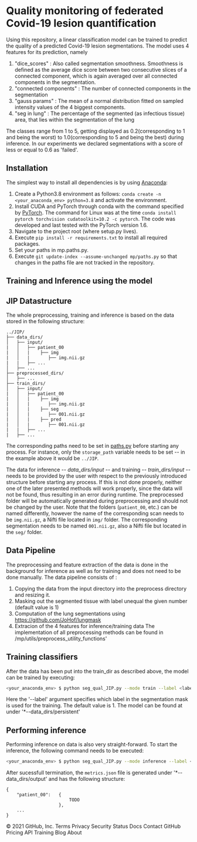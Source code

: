 # Quality monitoring of federated Covid-19 lesion quantification
Using this repository, a linear classification model can be trained to predict the quality of a predicted Covid-19 lesion segmentations. The model uses 4 features for its prediction, namely
1. "dice_scores" : Also called segmentation smoothness. Smoothness is defined as the average dice score between two consecutive slices of a connected component, which is again     averaged over all connected components in the segmentation.
2. "connected components" : The number of connected components in the segmentation
3. "gauss params" : The mean of a normal distribution fitted on sampled intensity values 
    of the 4 biggest components.
4. "seg in lung" : The percentage of the segmented (as infectious tissue) area, that lies 
    within the segmentation of the lung 
    
The classes range from 1 to 5, getting displayed as 0.2(corresponding to 1 and being the worst) to 1.0(corresponding to 5 and being the best) during inference. In our experiments we declared segmentations with a score of less or equal to 0.6 as 'failed'. 

## Installation
The simplest way to install all dependencies is by using [Anaconda](https://conda.io/projects/conda/en/latest/index.html):

1. Create a Python3.8 environment as follows: `conda create -n <your_anaconda_env> python=3.8` and activate the environment.
2. Install CUDA and PyTorch through conda with the command specified by [PyTorch](https://pytorch.org/). The command for Linux was at the time `conda install pytorch torchvision cudatoolkit=10.2 -c pytorch`. The code was developed and last tested with the PyTorch version 1.6.
3. Navigate to the project root (where setup.py lives).
4. Execute `pip install -r requirements.txt` to install all required packages.
5. Set your paths in mp.paths.py.
6. Execute `git update-index --assume-unchanged mp/paths.py` so that changes in the paths file are not tracked in the repository.


## Training and Inference using the model

## JIP Datastructure
The whole preprocessing, training and inference is based on the data stored in the following structure:

    ../JIP/
    ├── data_dirs/
    │   ├── input/
    |   │   ├── patient_00
    |   │   |    ├── img
    |   │   |       ├── img.nii.gz
    |   |   ├── ...
    │   ├── ...
    ├── preprocessed_dirs/
    │   ├── ...
    ├── train_dirs/
    │   ├── input/
    |   │   ├── patient_00
    |   │   |    ├── img
    |   │   |       ├── img.nii.gz
    |   │   |    ├── seg
    |   │   |       ├── 001.nii.gz
    |   │   |    ├── pred 
    |   │   |       ├── 001.nii.gz
    |   |   ├── ...
    |   ├── ...
   

The corresponding paths need to be set in [paths.py](../mp/paths.py) before starting any process. For instance, only the `storage_path` variable needs to be set -- in the example above it would be `../JIP`.

The data for inference *-- data_dirs/input --* and training *-- train_dirs/input --* needs to be provided by the user with respect to the previously introduced structure before starting any process. If this is not done properly, neither one of the later presented methods will work properly, since the data will not be found, thus resulting in an error during runtime. The preprocessed folder will be automatically generated during preprocessing and should not be changed by the user. Note that the folders (`patient_00`, etc.) can be named differently, however the name of the corresponding scan needs to be `img.nii.gz`, a Nifti file located in `img/` folder. The corresponding segmentation needs to be named `001.nii.gz`, also a Nifti file but located in the `seg/` folder.


## Data Pipeline
The preprocessing and feature extraction of the data is done in the background for inference as well as for training and does not need to be done manually. The data pipeline consists of :
1. Copying the data from the input directory into the preprocess directory and resizing it. 
2. Masking out the segmented tissue with label unequal the given number (default value is 1) 
3. Computation of the lung segmentations using https://github.com/JoHof/lungmask
4. Extracion of the 4 features for inference/training data
The implementation of all preprocessing methods can be found in /mp/utils/preprocess_utility_functions' 

## Training classifiers
After the data has been put into the train_dir as described above, the model can be trained by executing:
```bash
<your_anaconda_env> $ python seg_qual_JIP.py --mode train --label <label_in_segmentation_mask>
```
Here the '--label' argument specifies which label in the segmentation mask is used for the training. The default value is 1. 
The model can be found at under '*--data_dirs/persistent' 

## Performing inference
Performing inference on data is also very straight-forward. To start the inference, the following command needs to be executed:
```bash
<your_anaconda_env> $ python seg_qual_JIP.py --mode inference --label <label_in_segmentation_mask>
```

After sucessfull termination, the `metrics.json` file is generated under '*--data_dirs/output'  and has the following structure:
```
{	
    "patient_00":	{
                        TODO
                    },
    ...
}
```

© 2021 GitHub, Inc.
Terms
Privacy
Security
Status
Docs
Contact GitHub
Pricing
API
Training
Blog
About
